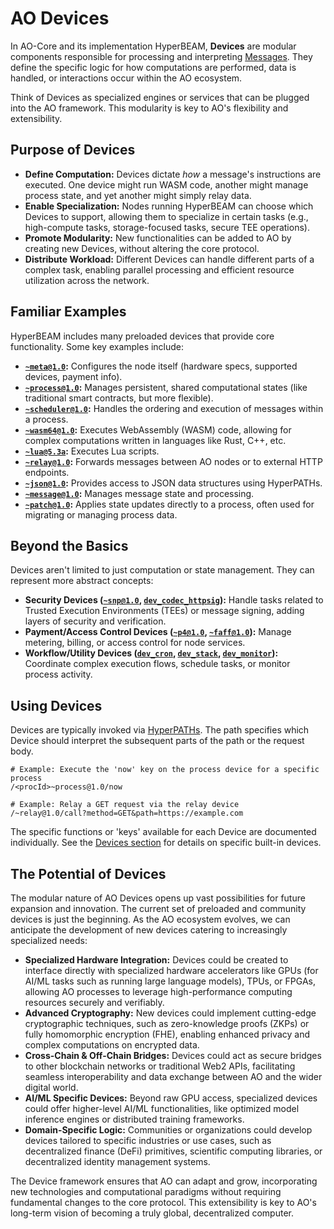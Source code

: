 # AO Devices

In AO-Core and its implementation HyperBEAM, **Devices** are modular components responsible for processing and interpreting [Messages](./what-is-ao-core.md#core-concepts). They define the specific logic for how computations are performed, data is handled, or interactions occur within the AO ecosystem.

Think of Devices as specialized engines or services that can be plugged into the AO framework. This modularity is key to AO's flexibility and extensibility.

## Purpose of Devices

*   **Define Computation:** Devices dictate *how* a message's instructions are executed. One device might run WASM code, another might manage process state, and yet another might simply relay data.
*   **Enable Specialization:** Nodes running HyperBEAM can choose which Devices to support, allowing them to specialize in certain tasks (e.g., high-compute tasks, storage-focused tasks, secure TEE operations).
*   **Promote Modularity:** New functionalities can be added to AO by creating new Devices, without altering the core protocol.
*   **Distribute Workload:** Different Devices can handle different parts of a complex task, enabling parallel processing and efficient resource utilization across the network.

## Familiar Examples

HyperBEAM includes many preloaded devices that provide core functionality. Some key examples include:

*   **[`~meta@1.0`](../devices/meta-at-1-0.md):** Configures the node itself (hardware specs, supported devices, payment info).
*   **[`~process@1.0`](../devices/process-at-1-0.md):** Manages persistent, shared computational states (like traditional smart contracts, but more flexible).
*   **[`~scheduler@1.0`](../devices/scheduler-at-1-0.md):** Handles the ordering and execution of messages within a process.
*   **[`~wasm64@1.0`](../devices/wasm64-at-1-0.md):** Executes WebAssembly (WASM) code, allowing for complex computations written in languages like Rust, C++, etc.
*   **[`~lua@5.3a`](../devices/lua-at-5-3a.md):** Executes Lua scripts.
*   **[`~relay@1.0`](../devices/relay-at-1-0.md):** Forwards messages between AO nodes or to external HTTP endpoints.
*   **[`~json@1.0`](../devices/json-at-1-0.md):** Provides access to JSON data structures using HyperPATHs.
*   **[`~message@1.0`](../devices/message-at-1-0.md):** Manages message state and processing.
*   **[`~patch@1.0`](../guides/exposing-process-state.md):** Applies state updates directly to a process, often used for migrating or managing process data.

## Beyond the Basics

Devices aren't limited to just computation or state management. They can represent more abstract concepts:

*   **Security Devices ([`~snp@1.0`](../resources/source-code/dev_snp.md), [`dev_codec_httpsig`](../resources/source-code/dev_codec_httpsig.md)):** Handle tasks related to Trusted Execution Environments (TEEs) or message signing, adding layers of security and verification.
*   **Payment/Access Control Devices ([`~p4@1.0`](../resources/source-code/dev_p4.md), [`~faff@1.0`](../resources/source-code/dev_faff.md)):** Manage metering, billing, or access control for node services.
*   **Workflow/Utility Devices ([`dev_cron`](../resources/source-code/dev_cron.md), [`dev_stack`](../resources/source-code/dev_stack.md), [`dev_monitor`](../resources/source-code/dev_monitor.md)):** Coordinate complex execution flows, schedule tasks, or monitor process activity.

## Using Devices

Devices are typically invoked via [HyperPATHs](./pathing-in-ao-core.md). The path specifies which Device should interpret the subsequent parts of the path or the request body.

```
# Example: Execute the 'now' key on the process device for a specific process
/<procId>~process@1.0/now

# Example: Relay a GET request via the relay device
/~relay@1.0/call?method=GET&path=https://example.com
```

The specific functions or 'keys' available for each Device are documented individually. See the [Devices section](../devices/index.md) for details on specific built-in devices. 

## The Potential of Devices

The modular nature of AO Devices opens up vast possibilities for future expansion and innovation. The current set of preloaded and community devices is just the beginning. As the AO ecosystem evolves, we can anticipate the development of new devices catering to increasingly specialized needs:

*   **Specialized Hardware Integration:** Devices could be created to interface directly with specialized hardware accelerators like GPUs (for AI/ML tasks such as running large language models), TPUs, or FPGAs, allowing AO processes to leverage high-performance computing resources securely and verifiably.
*   **Advanced Cryptography:** New devices could implement cutting-edge cryptographic techniques, such as zero-knowledge proofs (ZKPs) or fully homomorphic encryption (FHE), enabling enhanced privacy and complex computations on encrypted data.
*   **Cross-Chain & Off-Chain Bridges:** Devices could act as secure bridges to other blockchain networks or traditional Web2 APIs, facilitating seamless interoperability and data exchange between AO and the wider digital world.
*   **AI/ML Specific Devices:** Beyond raw GPU access, specialized devices could offer higher-level AI/ML functionalities, like optimized model inference engines or distributed training frameworks.
*   **Domain-Specific Logic:** Communities or organizations could develop devices tailored to specific industries or use cases, such as decentralized finance (DeFi) primitives, scientific computing libraries, or decentralized identity management systems.

The Device framework ensures that AO can adapt and grow, incorporating new technologies and computational paradigms without requiring fundamental changes to the core protocol. This extensibility is key to AO's long-term vision of becoming a truly global, decentralized computer.
